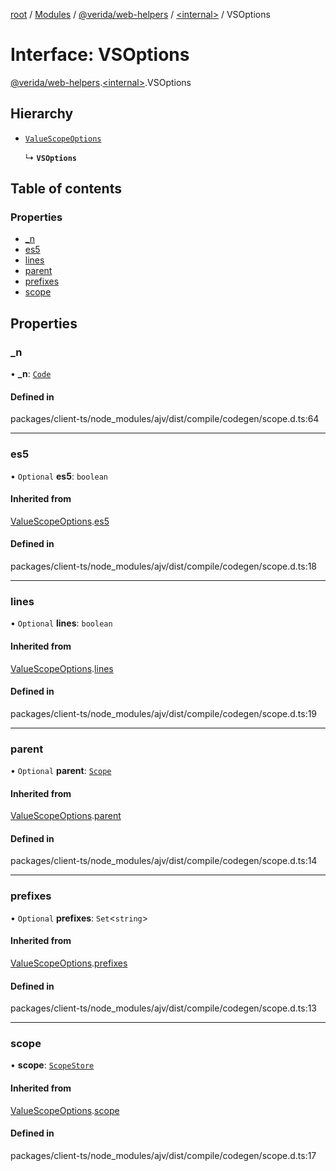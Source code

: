 [root](../README.md) / [Modules](../modules.md) / [@verida/web-helpers](../modules/verida_web_helpers.md) / [<internal\>](../modules/verida_web_helpers._internal_.md) / VSOptions

# Interface: VSOptions

[@verida/web-helpers](../modules/verida_web_helpers.md).[<internal\>](../modules/verida_web_helpers._internal_.md).VSOptions

## Hierarchy

- [`ValueScopeOptions`](verida_web_helpers._internal_.ValueScopeOptions.md)

  ↳ **`VSOptions`**

## Table of contents

### Properties

- [\_n](verida_web_helpers._internal_.VSOptions.md#_n)
- [es5](verida_web_helpers._internal_.VSOptions.md#es5)
- [lines](verida_web_helpers._internal_.VSOptions.md#lines)
- [parent](verida_web_helpers._internal_.VSOptions.md#parent)
- [prefixes](verida_web_helpers._internal_.VSOptions.md#prefixes)
- [scope](verida_web_helpers._internal_.VSOptions.md#scope)

## Properties

### \_n

• **\_n**: [`Code`](../modules/verida_web_helpers._internal_.md#code)

#### Defined in

packages/client-ts/node_modules/ajv/dist/compile/codegen/scope.d.ts:64

___

### es5

• `Optional` **es5**: `boolean`

#### Inherited from

[ValueScopeOptions](verida_web_helpers._internal_.ValueScopeOptions.md).[es5](verida_web_helpers._internal_.ValueScopeOptions.md#es5)

#### Defined in

packages/client-ts/node_modules/ajv/dist/compile/codegen/scope.d.ts:18

___

### lines

• `Optional` **lines**: `boolean`

#### Inherited from

[ValueScopeOptions](verida_web_helpers._internal_.ValueScopeOptions.md).[lines](verida_web_helpers._internal_.ValueScopeOptions.md#lines)

#### Defined in

packages/client-ts/node_modules/ajv/dist/compile/codegen/scope.d.ts:19

___

### parent

• `Optional` **parent**: [`Scope`](../classes/verida_web_helpers._internal_.Scope.md)

#### Inherited from

[ValueScopeOptions](verida_web_helpers._internal_.ValueScopeOptions.md).[parent](verida_web_helpers._internal_.ValueScopeOptions.md#parent)

#### Defined in

packages/client-ts/node_modules/ajv/dist/compile/codegen/scope.d.ts:14

___

### prefixes

• `Optional` **prefixes**: `Set`<`string`\>

#### Inherited from

[ValueScopeOptions](verida_web_helpers._internal_.ValueScopeOptions.md).[prefixes](verida_web_helpers._internal_.ValueScopeOptions.md#prefixes)

#### Defined in

packages/client-ts/node_modules/ajv/dist/compile/codegen/scope.d.ts:13

___

### scope

• **scope**: [`ScopeStore`](../modules/verida_web_helpers._internal_.md#scopestore)

#### Inherited from

[ValueScopeOptions](verida_web_helpers._internal_.ValueScopeOptions.md).[scope](verida_web_helpers._internal_.ValueScopeOptions.md#scope)

#### Defined in

packages/client-ts/node_modules/ajv/dist/compile/codegen/scope.d.ts:17
